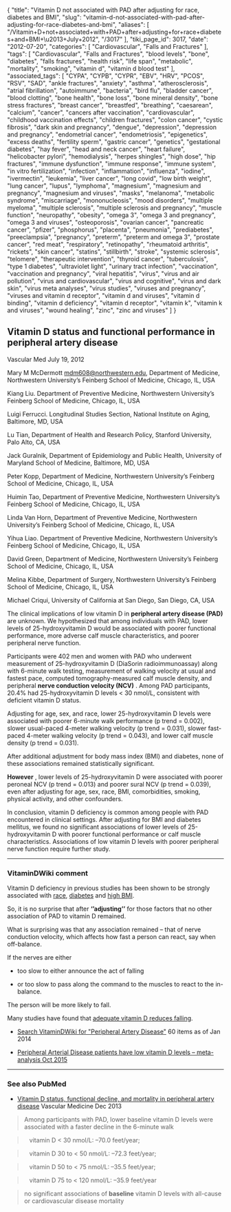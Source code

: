 {
    "title": "Vitamin D not associated with PAD after adjusting for race, diabetes and BMI",
    "slug": "vitamin-d-not-associated-with-pad-after-adjusting-for-race-diabetes-and-bmi",
    "aliases": [
        "/Vitamin+D+not+associated+with+PAD+after+adjusting+for+race+diabetes+and+BMI+\u2013+July+2012",
        "/3017"
    ],
    "tiki_page_id": 3017,
    "date": "2012-07-20",
    "categories": [
        "Cardiovascular",
        "Falls and Fractures"
    ],
    "tags": [
        "Cardiovascular",
        "Falls and Fractures",
        "blood levels",
        "bone",
        "diabetes",
        "falls fractures",
        "health risk",
        "life span",
        "metabolic",
        "mortality",
        "smoking",
        "vitamin d",
        "vitamin d blood test"
    ],
    "associated_tags": [
        "CYPA",
        "CYPB",
        "CYPR",
        "EBV",
        "HRV",
        "PCOS",
        "RSV",
        "SAD",
        "ankle fractures",
        "anxiety",
        "asthma",
        "atherosclerosis",
        "atrial fibrillation",
        "autoimmune",
        "bacteria",
        "bird flu",
        "bladder cancer",
        "blood clotting",
        "bone health",
        "bone loss",
        "bone mineral density",
        "bone stress fractures",
        "breast cancer",
        "breastfed",
        "breathing",
        "caesarean",
        "calcium",
        "cancer",
        "cancers after vaccination",
        "cardiovascular",
        "childhood vaccination effects",
        "children fractures",
        "colon cancer",
        "cystic fibrosis",
        "dark skin and pregnancy",
        "dengue",
        "depression",
        "depression and pregnancy",
        "endometrial cancer",
        "endometriosis",
        "epigenetics",
        "excess deaths",
        "fertility sperm",
        "gastric cancer",
        "genetics",
        "gestational diabetes",
        "hay fever",
        "head and neck cancer",
        "heart failure",
        "helicobacter pylori",
        "hemodialysis",
        "herpes shingles",
        "high dose",
        "hip fractures",
        "immune dysfunction",
        "immune response",
        "immune system",
        "in vitro fertilization",
        "infection",
        "inflammation",
        "influenza",
        "iodine",
        "ivermectin",
        "leukemia",
        "liver cancer",
        "long covid",
        "low birth weight",
        "lung cancer",
        "lupus",
        "lymphoma",
        "magnesium",
        "magnesium and pregnancy",
        "magnesium and viruses",
        "masks",
        "melanoma",
        "metabolic syndrome",
        "miscarriage",
        "mononucleosis",
        "mood disorders",
        "multiple myeloma",
        "multiple sclerosis",
        "multiple sclerosis and pregnancy",
        "muscle function",
        "neuropathy",
        "obesity",
        "omega 3",
        "omega 3 and pregnancy",
        "omega 3 and viruses",
        "osteoporosis",
        "ovarian cancer",
        "pancreatic cancer",
        "pfizer",
        "phosphorus",
        "placenta",
        "pneumonia",
        "prediabetes",
        "preeclampsia",
        "pregnancy",
        "preterm",
        "preterm and omega 3",
        "prostate cancer",
        "red meat",
        "respiratory",
        "retinopathy",
        "rheumatoid arthritis",
        "rickets",
        "skin cancer",
        "statins",
        "stillbirth",
        "stroke",
        "systemic sclerosis",
        "telomere",
        "therapeutic intervention",
        "thyroid cancer",
        "tuberculosis",
        "type 1 diabetes",
        "ultraviolet light",
        "urinary tract infection",
        "vaccination",
        "vaccination and pregnancy",
        "viral hepatitis",
        "virus",
        "virus and air pollution",
        "virus and cardiovascular",
        "virus and cognitive",
        "virus and dark skin",
        "virus meta analyses",
        "virus studies",
        "viruses and pregnancy",
        "viruses and vitamin d receptor",
        "vitamin d and viruses",
        "vitamin d binding",
        "vitamin d deficiency",
        "vitamin d receptor",
        "vitamin k",
        "vitamin k and viruses",
        "wound healing",
        "zinc",
        "zinc and viruses"
    ]
}


## Vitamin D status and functional performance in peripheral artery disease

Vascular Med July 19, 2012 

Mary M McDermott mdm608@northwestern.edu, Department of Medicine, Northwestern University’s Feinberg School of Medicine, Chicago, IL, USA

Kiang Liu. Department of Preventive Medicine, Northwestern University’s Feinberg School of Medicine, Chicago, IL, USA

Luigi Ferrucci. Longitudinal Studies Section, National Institute on Aging, Baltimore, MD, USA

Lu Tian, Department of Health and Research Policy, Stanford University, Palo Alto, CA, USA

Jack Guralnik, Department of Epidemiology and Public Health, University of Maryland School of Medicine, Baltimore, MD, USA

Peter Kopp, Department of Medicine, Northwestern University’s Feinberg School of Medicine, Chicago, IL, USA

Huimin Tao, Department of Preventive Medicine, Northwestern University’s Feinberg School of Medicine, Chicago, IL, USA

Linda Van Horn, Department of Preventive Medicine, Northwestern University’s Feinberg School of Medicine, Chicago, IL, USA

Yihua Liao. Department of Preventive Medicine, Northwestern University’s Feinberg School of Medicine, Chicago, IL, USA

David Green, Department of Medicine, Northwestern University’s Feinberg School of Medicine, Chicago, IL, USA

Melina Kibbe, Department of Surgery, Northwestern University’s Feinberg School of Medicine, Chicago, IL, USA

Michael Criqui, University of California at San Diego, San Diego, CA, USA

The clinical implications of low vitamin D in  **peripheral artery disease (PAD)**  are unknown. We hypothesized that among individuals with PAD, lower levels of 25-hydroxyvitamin D would be associated with poorer functional performance, more adverse calf muscle characteristics, and poorer peripheral nerve function. 

Participants were 402 men and women with PAD who underwent measurement of 25-hydroxyvitamin D (DiaSorin radioimmunoassay) along with 6-minute walk testing, measurement of walking velocity at usual and fastest pace, computed tomography-measured calf muscle density, and peripheral  **nerve conduction velocity (NCV)** . Among PAD participants, 20.4% had 25-hydroxyvitamin D levels < 30 nmol/L, consistent with deficient vitamin D status. 

Adjusting for age, sex, and race, lower 25-hydroxyvitamin D levels were associated with poorer 6-minute walk performance (p trend = 0.002), slower usual-paced 4-meter walking velocity (p trend = 0.031), slower fast-paced 4-meter walking velocity (p trend = 0.043), and lower calf muscle density (p trend = 0.031). 

After additional adjustment for body mass index (BMI) and diabetes, none of these associations remained statistically significant. 

 **However** , lower levels of 25-hydroxyvitamin D were associated with poorer peroneal NCV (p trend = 0.013) and poorer sural NCV (p trend = 0.039), even after adjusting for age, sex, race, BMI, comorbidities, smoking, physical activity, and other confounders. 

In conclusion, vitamin D deficiency is common among people with PAD encountered in clinical settings. After adjusting for BMI and diabetes mellitus, we found no significant associations of lower levels of 25-hydroxyvitamin D with poorer functional performance or calf muscle characteristics. Associations of low vitamin D levels with poorer peripheral nerve function require further study.

---

### VitaminDWiki comment

Vitamin D deficiency in previous studies has been shown to be strongly associated with [race](/tags/race.html), [diabetes](/tags/diabetes.html) and [high BMI](/tags/high-bmi.html).

So, it is no surprise that after  **‘’adjusting’’** for those factors that no other association of PAD to vitamin D remained.

What is surprising was that any association remained – that of nerve conduction velocity, which affects how fast a person can react, say when off-balance. 

If the nerves are either 

* too slow to either announce the act of falling 

* or too slow to pass along the command to the muscles to react to the in-balance.

The person will be more likely to fall.

Many studies have found that [adequate vitamin D reduces falling](/tags/adequate-vitamin-d-reduces-falling.html).

* [Search VitaminDWiki for "Peripheral Artery Disease"](https://www.VitaminDWiki.com/Search+Results?hl=en&oe=UTF-8&ie=UTF-8&btnG=Google+Search&googles.x=0&googles.y=0&q=%22+peripheral+artery+disease%22&domains=VitaminDWiki.com&sitesearch=VitaminDWiki.com) 60 items as of Jan 2014

* [Peripheral Arterial Disease patients have low vitamin D levels – meta-analysis Oct 2015](/tags/peripheral-arterial-disease-patients-have-low-vitamin-d-levels-meta-analysis-oct-2015.html)

---

### See also PubMed

* [Vitamin D status, functional decline, and mortality in peripheral artery disease](http://vmj.sagepub.com/content/early/2014/01/17/1358863X13518364.abstract?maxtoshow=&HITS=10&hits=3&RESULTFORMAT=&andorexacttitle=and&titleabstract=vitamin+d&andorexacttitleabs=phrase&andorexactfulltext=and&searchid=1&usestrictdates=yes&resourcetype=HWCIT&ct) Vascular Medicine Dec 2013

> Among participants with PAD, lower baseline vitamin D levels were associated with a faster decline in the 6-minute walk 

> &nbsp; &nbsp;vitamin D < 30 nmol/L: –70.0 feet/year; 

> &nbsp; &nbsp;vitamin D 30 to < 50 nmol/L: –72.3 feet/year; 

> &nbsp; &nbsp;vitamin D 50 to < 75 nmol/L: –35.5 feet/year; 

> &nbsp; &nbsp;vitamin D 75 to < 120 nmol/L: –35.9 feet/year

> no significant associations of  **baseline**  vitamin D levels with all-cause or cardiovascular disease mortality